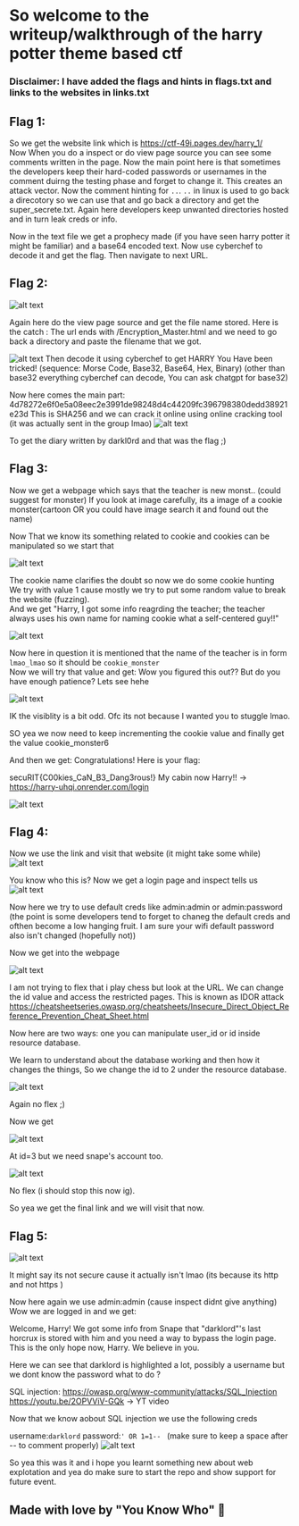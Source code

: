 # So welcome to the writeup/walkthrough of the harry potter theme based ctf

### Disclaimer: I have added the flags and hints in flags.txt and links to the websites in links.txt

## Flag 1:
So we get the website link which is https://ctf-49i.pages.dev/harry_1/ <br>
Now When you do a inspect or do view page source you can see some comments written in the page. Now the main point here is that sometimes the developers keep their hard-coded passwords or usernames in the comment duirng the testing phase and forget to change it. This creates an attack vector. Now the comment hinting for `..`. `..` in linux is used to go back a direcotory so we can use that and go back a directory and get the super_secrete.txt. Again here developers keep unwanted directories hosted and in turn leak creds or info.

Now in the text file we get a prophecy made (if you have seen harry potter it might be familiar) and a base64 encoded text. Now use cyberchef to decode it and get the flag. Then navigate to next URL.



## Flag 2:

![alt text](image-1.png)


Again here do the view page source and get the file name stored. Here is the catch : The url ends with /Encryption_Master.html and we need to go back a directory and paste the filename that we got. 


![alt text](image-2.png)
Then decode it using cyberchef to get 
HARRY You Have been tricked! (sequence: Morse Code, Base32, Base64, Hex, Binary) (other than base32 everything cyberchef can decode, You can ask chatgpt for base32)

Now here comes the main part: 4d78272e6f0e5a08eec2e3991de98248d4c44209fc396798380dedd38921e23d
This is SHA256 and we can crack it online using online cracking tool (it was actually sent in the group lmao)
![alt text](image.png)


To get the diary written by darkl0rd and that was the flag ;)

## Flag 3:
Now we get a webpage which says that the teacher is new monst.. (could suggest for monster)
If you look at image carefully, its a image of a cookie monster(cartoon OR you could have image search it and found out the name)

Now That we know its something related to cookie and cookies can be manipulated so we start that


![alt text](image-3.png)

The cookie name clarifies the doubt so now we do some cookie hunting <br>
We try with value 1 cause mostly we try to put some random value to break the website (fuzzing). <br>
And we get "Harry, I got some info reagrding the teacher; the teacher always uses his own name for naming cookie what a self-centered guy!!"

![alt text](image-4.png)

Now here in question it is mentioned that the name of the teacher is in form `lmao_lmao` so it should be `cookie_monster` <br>
Now we will try that value and get: Wow you figured this out?? But do you have enough patience? Lets see hehe

![alt text](image-5.png)

IK the visiblity is a bit odd. Ofc its not because I wanted you to stuggle lmao.

SO yea we now need to keep incrementing the cookie value and finally get the value cookie_monster6


And then we get: Congratulations! Here is your flag:

secuRIT{C00kies_CaN_B3_Dang3rous!}
My cabin now Harry!! -> https://harry-uhqi.onrender.com/login  

![alt text](image-6.png)

## Flag 4:
Now we use the link and visit that website (it might take some while)
![alt text](image-7.png)

You know who this is?
Now we get a login page and inspect tells us 
![alt text](image-8.png)

Now here we try to use default creds like admin:admin or admin:password (the point is some developers tend to forget to chaneg the default creds and ofthen become a low hanging fruit. I am sure your wifi default password also isn't changed (hopefully not))

Now we get into the webpage 

![alt text](image-9.png)

I am not trying to flex that i play chess but look at the URL. We can change the id value and access the restricted pages. 
This is known as IDOR attack https://cheatsheetseries.owasp.org/cheatsheets/Insecure_Direct_Object_Reference_Prevention_Cheat_Sheet.html

Now here are two ways: one you can manipulate user_id or id inside resource database.

We learn to understand about the database working and then how it changes the things, So we change the id to 2 under the resource database.

![alt text](image-10.png)

Again no flex ;)

Now we get 

![alt text](image-11.png)

At id=3 but we need snape's account too.

![alt text](image-12.png)

No flex (i should stop this now ig). 

So yea we get the final link and we will visit that now.

## Flag 5:

![alt text](image-13.png)

It might say its not secure cause it actually isn't lmao (its because its http and not https  )

Now here again we use admin:admin (cause inspect didnt give anything)
Wow we are logged in and we get:

Welcome, Harry! We got some info from Snape that "darklord"'s last horcrux is stored with him and you need a way to bypass the login page. This is the only hope now, Harry. We believe in you.


Here we can see that darklord is highlighted a lot, possibly a username but we dont know the password what to do ?

SQL injection: https://owasp.org/www-community/attacks/SQL_Injection <br>
https://youtu.be/2OPVViV-GQk -> YT video

Now that we know aobout SQL injection we use the following creds

username:`darklord`
password:`' OR 1=1-- ` (make sure to keep a space after -- to comment properly)
![alt text](image-14.png)

So yea this was it and i hope you learnt something new about web explotation and yea do make sure to start the repo and show support for future event. 
## Made with love by "You Know Who" 💖
